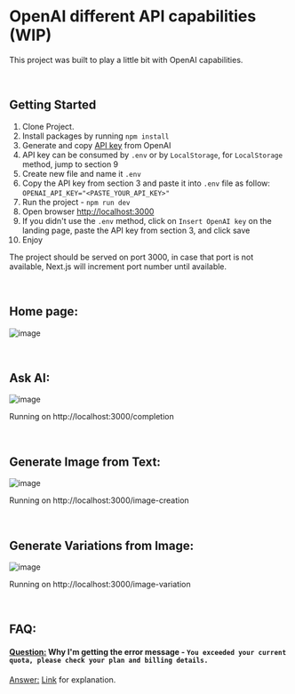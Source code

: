 # OpenAI different API capabilities (WIP)
This project was built to play a little bit with OpenAI capabilities.

&nbsp;
## Getting Started
1. Clone Project.
2. Install packages by running `npm install`
3. Generate and copy [API key](https://beta.openai.com/account/api-keys) from OpenAI
4. API key can be consumed by `.env` or by `LocalStorage`, for `LocalStorage` method, jump to section 9
5. Create new file and name it `.env`
6. Copy the API key from section 3 and paste it into `.env` file as follow:
``
OPENAI_API_KEY="<PASTE_YOUR_API_KEY>"
``
7. Run the project - `npm run dev`
8. Open browser [http://localhost:3000](http://localhost:3000)
9. If you didn't use the `.env` method, click on `Insert OpenAI key` on the landing page, paste the API key from section 3, and click save
10. Enjoy

The project should be served on port 3000, in case that port is not available, Next.js will increment port number until available.

&nbsp;
## Home page:
![image](https://user-images.githubusercontent.com/10623307/227323185-e3bde282-2090-4763-ac3e-8da638ecf955.png)

&nbsp;
## Ask AI:
![image](https://user-images.githubusercontent.com/10623307/216154202-f614c5af-b9ad-47eb-9ae1-b1c3df727006.png)

Running on http://localhost:3000/completion

&nbsp;
## Generate Image from Text:
![image](https://user-images.githubusercontent.com/10623307/216153594-bf8c7a82-79b2-4b90-ad79-424000f5de27.png)

Running on http://localhost:3000/image-creation

&nbsp;
## Generate Variations from Image:
![image](https://user-images.githubusercontent.com/10623307/217328388-fc4ad513-59a0-4cd1-b597-7616849160ac.png)

Running on http://localhost:3000/image-variation

&nbsp;
## FAQ:

#### <u>Question:</u> Why I'm getting the error message - `You exceeded your current quota, please check your plan and billing details.`
<u>Answer:</u> [Link](https://help.openai.com/en/articles/6614457-why-am-i-getting-an-error-message-stating-that-i-ve-reached-my-usage-limit) for explanation.

